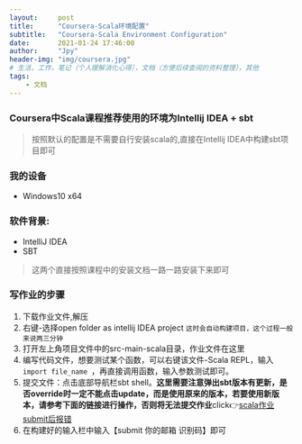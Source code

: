 ```yaml
---
layout:     post
title:      "Coursera-Scala环境配置"
subtitle:   "Coursera-Scala Environment Configuration"
date:       2021-01-24 17:46:00
author:     "Jpy"
header-img: "img/coursera.jpg"
# 生活，工作，笔记（个人理解消化心得），文档（方便后续查阅的资料整理），其他
tags:
    - 文档
---
```


### Coursera中Scala课程推荐使用的环境为Intellij IDEA + sbt

> 按照默认的配置是不需要自行安装scala的,直接在Intellij IDEA中构建sbt项目即可

### 我的设备  
- Windows10 x64

### 软件背景:  
- IntelliJ IDEA
- SBT 

> 这两个直接按照课程中的安装文档一路一路安装下来即可  

### 写作业的步骤
1. 下载作业文件,解压
2. 右键-选择open folder as intellij IDEA project `这时会自动构建项目，这个过程一般来说两三分钟`
3. 打开左上角项目文件中的src-main-scala目录，作业文件在这里
4. 编写代码文件，想要测试某个函数，可以右键该文件-Scala REPL，输入`import file_name `，再直接调用函数，输入参数测试即可。
5. 提交文件：点击底部导航栏sbt shell。**这里需要注意弹出sbt版本有更新，是否override时一定不能点击update，而是使用原来的版本，若要使用新版本，请参考下面的链接进行操作，否则将无法提交作业**click👉[scala作业submit后报错](https://www.coursera.org/learn/progfun1/discussions/forums/KZzRnLHpEemRkwrWmYSNRA/threads/yYqUyC1aRqiKlMgtWvaouQ)
6. 在构建好的输入栏中输入【submit 你的邮箱 识别码】即可

